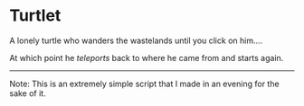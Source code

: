 # Turtlet
A lonely turtle who wanders the wastelands until you click on him....

At which point he *teleports* back to where he came from and starts again.

--------------------

Note: This is an extremely simple script that I made in an evening for the sake of it.
